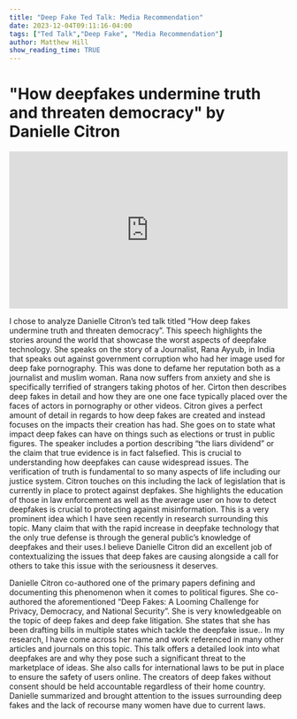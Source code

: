 ```yaml
---
title: "Deep Fake Ted Talk: Media Recommendation"
date: 2023-12-04T09:11:16-04:00
tags: ["Ted Talk","Deep Fake", "Media Recommendation"]
author: Matthew Hill
show_reading_time: TRUE
---
```


# "How deepfakes undermine truth and threaten democracy" by Danielle Citron
<div style="max-width:854px"><div style="position:relative;height:0;padding-bottom:56.25%"><iframe src="https://www.ted.com/talks/danielle_citron_how_deepfakes_undermine_truth_and_threaten_democracy?utm_campaign=tedspread&utm_medium=referral&utm_source=tedcomshare" width="854" height="480" style="position:absolute;left:0;top:0;width:100%;height:100%" frameborder="0" scrolling="no" allowfullscreen></iframe></div></div>


I chose to analyze Danielle Citron’s ted talk titled “How deep fakes undermine truth and
threaten democracy”. This speech highlights the stories around the world that showcase the
worst aspects of deepfake technology. She speaks on the story of a Journalist, Rana Ayyub, in
India that speaks out against government corruption who had her image used for deep fake
pornography. This was done to defame her reputation both as a journalist and muslim woman.
Rana now suffers from anxiety and she is specifically terrified of strangers taking photos of her.
Cirton then describes deep fakes in detail and how they are one one face typically placed over
the faces of actors in pornography or other videos. Citron gives a perfect amount of detail in
regards to how deep fakes are created and instead focuses on the impacts their creation has
had. She goes on to state what impact deep fakes can have on things such as elections or trust
in public figures. The speaker includes a portion describing “the liars dividend” or the claim that
true evidence is in fact falsefied. This is crucial to understanding how deepfakes can cause
widespread issues. The verification of truth is fundamental to so many aspects of life including
our justice system. Citron touches on this including the lack of legislation that is currently in
place to protect against depfakes. She highlights the education of those in law enforcement as
well as the average user on how to detect deepfakes is crucial to protecting against
misinformation. This is a very prominent idea which I have seen recently in research
surrounding this topic. Many claim that with the rapid increase in deepfake technology that the
only true defense is through the general public’s knowledge of deepfakes and their uses.I
believe Danielle Citron did an excellent job of contextualizing the issues that deep fakes are
causing alongside a call for others to take this issue with the seriousness it deserves.


Danielle Citron co-authored one of the primary papers defining and documenting this
phenomenon when it comes to political figures. She co-authored the aforementioned “Deep
Fakes: A Looming Challenge for Privacy, Democracy, and National Security”. She is very
knowledgeable on the topic of deep fakes and deep fake litigation. She states that she has been
drafting bills in multiple states which tackle the deepfake issue.. In my research, I have come
across her name and work referenced in many other articles and journals on this topic. This talk
offers a detailed look into what deepfakes are and why they pose such a significant threat to the
marketplace of ideas. She also calls for international laws to be put in place to ensure the safety
of users online. The creators of deep fakes without consent should be held accountable
regardless of their home country. Danielle summarized and brought attention to the issues
surrounding deep fakes and the lack of recourse many women have due to current laws.

